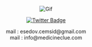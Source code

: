 <!-- Gif -->
<p align="center">
  <a href="[[https://camo.githubusercontent.com/5da79ec05c00d53ce42807660ea8877ffe25d6206c93d60f3bfadebe9e3d37d5/68747470733a2f2f36342e6d656469612e74756d626c722e636f6d2f32366236373166623561663566376434326336376265316262666666313232612f313432383566643437613764613864382d37622f73353030783735302f383938616562653430626165613864323536613861313565383039303765623865313265313630392e676966](https://giphy.com/clips/Dashpay-money-federal-reserve-printer-qXR53U25GPeocwivdd](https://giphy.com/clips/Dashpay-money-federal-reserve-printer-qXR53U25GPeocwivdd.gif))" target="_blank">
    <img src="[[https://camo.githubusercontent.com/5da79ec05c00d53ce42807660ea8877ffe25d6206c93d60f3bfadebe9e3d37d5/68747470733a2f2f36342e6d656469612e74756d626c722e636f6d2f32366236373166623561663566376434326336376265316262666666313232612f313432383566643437613764613864382d37622f73353030783735302f383938616562653430626165613864323536613861313565383039303765623865313265313630392e676966](https://giphy.com/clips/Dashpay-money-federal-reserve-printer-qXR53U25GPeocwivdd](https://giphy.com/clips/Dashpay-money-federal-reserve-printer-qXR53U25GPeocwivdd.gif))" style="max-width: 100%; display: inline-block;" alt="Gif" />
  </a>
</p>

<!-- Twitter Badge -->
<p align="center">
  <a href="https://twitter.com/kkocality" rel="nofollow">
    <img src="https://camo.githubusercontent.com/344871562459b446020edfad3758f2eaec8aa08d332bf52413055b03bb056b46/68747470733a2f2f696d672e736869656c64732e696f2f62616467652f547769747465722d626c75653f7374796c653d666f722d7468652d6261646765266c6f676f3d74776974746572266c6f676f436f6c6f723d7768697465" alt="Twitter Badge" style="max-width: 100%;">
  </a>
</p>

<!-- Email -->
<div align="center" dir="auto">  
  mail : esedov.cemsid@gmail.com
</div>
<!-- Email -->
<div align="center" dir="auto">  
  mail : info@medicineclue.com
</div>
